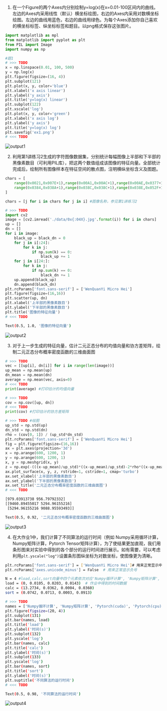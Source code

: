 1. 在一个Figure的两个Axes内分别绘制y=log(x)在x=0.01-100区间内的曲线。左边的Axes内采用线性（默认）横坐标绘图，右边的Axes内采用对数横坐标绘图。左边的曲线用蓝色，右边的曲线用绿色。为每个Axes添加你自己喜欢的横坐标标签、纵坐标标签和题目。以png格式保存这张图片。

```python
import matplotlib as mpl
from matplotlib import pyplot as plt
from PIL import Image
import numpy as np
```

```python
#题1 
# >>> TODO
x = np.linspace(0.01, 100, 500)
y = np.log(x)
plt.figure(figsize=(16, 4))
plt.subplot(121)
plt.plot(x, y, color='blue')
plt.xlabel('x axis linear')
plt.ylabel('y axis')
plt.title('y=log(x) linear')
plt.subplot(122)
plt.xscale('log')
plt.plot(x, y, color='green')
plt.xlabel('x axis log')
plt.ylabel('y axis')
plt.title('y=log(x) log')
plt.savefig('ex1.png')
# <<< TODO
```

![output1](/.readme/output1.png)

2. 利用第1讲练习2生成的字符图像数据集，分别统计每幅图像上半部和下半部的黑像素数目（可利用PIL库），把这两个数值组成该图像的特征向量。全部统计完成后，绘制所有图像样本在特征空间的散点图，注明横纵坐标含义及图题。

```python
chars = [
    range(0x0021,0x007E+1),range(0x00A1,0x00AC+1),range(0x00AE,0x0377+1),range(0x037A,0x037F+1),
    range(0x0384,0x038A+1),range(0x038C,0x038C+1),range(0x038E,0x052F+1)
]

chars = [j for i in chars for j in i] #图像名称，参见第1讲练习2

# >>> TODO
import cv2
image = [cv2.imread('./data/0x{:04X}.jpg'.format(i)) for i in chars]
up = []
dn = []
for i in image:
    black_up = black_dn = 0
    for j in i[:24]:
        for k in j:
            if np.sum(k) == 0:
                black_up += 1
    for j in i[24:]:
        for k in j:
            if np.sum(k) == 0:
                black_dn += 1
    up.append(black_up)
    dn.append(black_dn)
plt.rcParams['font.sans-serif'] = ['WenQuanYi Micro Hei']
plt.figure(figsize=(16,16))
plt.scatter(up, dn)
plt.xlabel('上半部的黑像素数目')
plt.ylabel('下半部的黑像素数目')
plt.title('图像的特征向量')
# <<< TODO
```

```sh
Text(0.5, 1.0, '图像的特征向量')
```

![output2](/.readme/output2.png)

3. 对于上一步生成的特征向量，估计二元正态分布的均值向量和协方差矩阵，绘制二元正态分布概率密度函数的三维曲面图

```python
# >>> TODO
vec = [[up[i], dn[i]] for i in range(len(image))]
up_mean = np.mean(up)
dn_mean = np.mean(dn)
average = np.mean(vec, axis=0)
# <<< TODO
print(average) #打印估计的均值向量

# >>> TODO
cov = np.cov([up, dn])
# <<< TODO
print(cov) #打印估计的协方差矩阵

# >>> TODO #绘图
up_std = np.std(up)
dn_std = np.std(dn)
rho = (cov[0, 1]) / (up_std*dn_std)
plt.rcParams['font.sans-serif'] = ['WenQuanYi Micro Hei']
fig = plt.figure(figsize=(16,16))
ax = plt.axes(projection='3d')
x = np.arange(600, 1200, 1)
y = np.arange(600, 1200, 1)
x, y = np.meshgrid(x, y)
z = np.exp(-(((x-up_mean)/up_std)*((x-up_mean)/up_std)-2*rho*((x-up_mean)/up_std)*((y-dn_mean)/dn_std)+((y-dn_mean)/dn_std)*((y-dn_mean)/dn_std))/(2*(1-rho*rho)))/(2*np.pi*up_std*dn_std*np.sqrt(1-rho*rho))
ax.plot_surface(x, y, z, rstride=1, cstride=1, cmap='turbo')
ax.set_xlabel('上半部的黑像素数目')
ax.set_ylabel('下半部的黑像素数目')
ax.set_title('二元正态分布概率密度函数的三维曲面图')
# <<< TODO
```

```sh
[979.03913738 956.79792332]
[[9460.89455017 5294.96155216]
 [5294.96155216 9088.95593493]]
```

```sh
Text(0.5, 0.92, '二元正态分布概率密度函数的三维曲面图')
```

![output3](/.readme/output3.png)

4. 在大作业1中，我们计算了不同算法的运行时间（例如 Numpy采用循环计算，Numpy矩阵计算，Pytorch Tensor矩阵计算），为了使结果更加直观，我们用条形图来对实验中得到的各个部分的运行时间进行展示。如有需要，可以考虑利用`plt.yscale("log")`设置条形图纵坐标为对数坐标，使图像更为清晰。

```sh
plt.rcParams['font.sans-serif'] = ['WenQuanYi Micro Hei']# 用来正常显示中文标签
plt.rcParams['axes.unicode_minus'] = False  # 用来正常显示负号

N = 4 #load,calc,sort向量中四个元素依次对应'Numpy循环计算', 'Numpy矩阵计算', 'Pytorch(cuda)', 'Pytorch(cpu)'
load = (0, 0.0105, 0.0203, 0.0143)  # 作业中得到的时间数据
calc = (13.2734, 0.0362, 0.0004, 0.0360)
sort = (0.0742, 0.0713, 0.0003, 0.0913)

# >>> TODO
names = ['Numpy循环计算', 'Numpy矩阵计算', 'Pytorch(cuda)', 'Pytorch(cpu)']
plt.figure(figsize=(20, 4))
plt.subplot(131)
plt.bar(names, load)
plt.title('load')
plt.ylabel('时间(s)')
plt.subplot(132)
plt.yscale('log')
plt.bar(names, calc)
plt.title('calc')
plt.ylabel('时间(s)')
plt.subplot(133)
plt.yscale('log')
plt.bar(names, sort)
plt.title('sort')
plt.ylabel('时间(s)')
plt.suptitle('不同算法的运行时间')
# <<< TODO
```

```sh
Text(0.5, 0.98, '不同算法的运行时间')
```

![output4](/.readme/output4.png)
